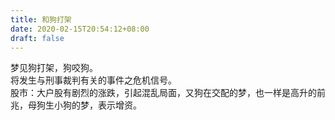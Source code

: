 ```yaml
---
title: 和狗打架
date: 2020-02-15T20:54:12+08:00
draft: false
---
```


梦见狗打架，狗咬狗。<br>
将发生与刑事裁判有关的事件之危机信号。<br>
股市：大户股有剧烈的涨跌，引起混乱局面，又狗在交配的梦，也一样是高升的前兆，母狗生小狗的梦，表示增资。<br>
